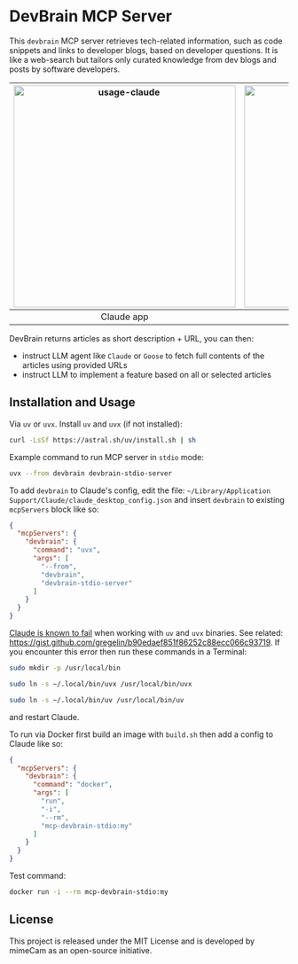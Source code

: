# DevBrain MCP Server

This `devbrain` MCP server retrieves tech-related information, such as code snippets and links to developer blogs, based on developer questions.
It is like a web-search but tailors only curated knowledge from dev blogs and posts by software developers.

| <img width="400" alt="usage-claude" src="https://github.com/user-attachments/assets/f87b80ee-7829-43e8-9223-a02a38b4fd12" /> | <img width="400" alt="usage-goose" src="https://github.com/user-attachments/assets/a0525745-8435-4cce-aadb-418e6af81a21" /> |
|:--------:|:--------:|
| Claude app | Goose app |

DevBrain returns articles as short description + URL, you can then:
 - instruct LLM agent like `Claude` or `Goose` to fetch full contents of the articles using provided URLs
 - instruct LLM to implement a feature based on all or selected articles

## Installation and Usage

Via `uv` or `uvx`. Install `uv` and `uvx` (if not installed):
```bash
curl -LsSf https://astral.sh/uv/install.sh | sh
```

Example command to run MCP server in `stdio` mode:
```bash
uvx --from devbrain devbrain-stdio-server
```

To add `devbrain` to Claude's config, edit the file:
`~/Library/Application Support/Claude/claude_desktop_config.json`
and insert `devbrain` to existing `mcpServers` block like so:
```json
{
  "mcpServers": {
    "devbrain": {
      "command": "uvx",
      "args": [
        "--from",
        "devbrain",
        "devbrain-stdio-server"
      ]
    }
  }
}
```

[Claude is known to fail](https://gist.github.com/gregelin/b90edaef851f86252c88ecc066c93719) when working with `uv` and `uvx` binaries. See related: https://gist.github.com/gregelin/b90edaef851f86252c88ecc066c93719. If you encounter this error then run these commands in a Terminal:
```bash
sudo mkdir -p /usr/local/bin
```
```bash
sudo ln -s ~/.local/bin/uvx /usr/local/bin/uvx
```
```bash
sudo ln -s ~/.local/bin/uv /usr/local/bin/uv
```
and restart Claude.

To run via Docker first build an image with `build.sh` then add a config to Claude like so:
```json
{
  "mcpServers": {
    "devbrain": {
      "command": "docker",
      "args": [
        "run",
        "-i",
        "--rm",
        "mcp-devbrain-stdio:my"
      ]
    }
  }
}
```
Test command:
```bash
docker run -i --rm mcp-devbrain-stdio:my
```

## License
This project is released under the MIT License and is developed by mimeCam as an open-source initiative.
